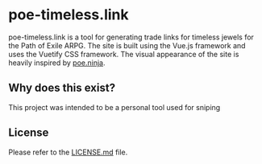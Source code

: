 # poe-timeless.link

poe-timeless.link is a tool for generating trade links for timeless jewels for the Path of Exile ARPG. The site is built using the Vue.js framework and uses the Vuetify CSS framework. The visual appearance of the site is heavily inspired by [poe.ninja](https://poe.ninja).

## Why does this exist?

This project was intended to be a personal tool used for sniping 
## License

Please refer to the [LICENSE.md](/LICENSE.md) file.

